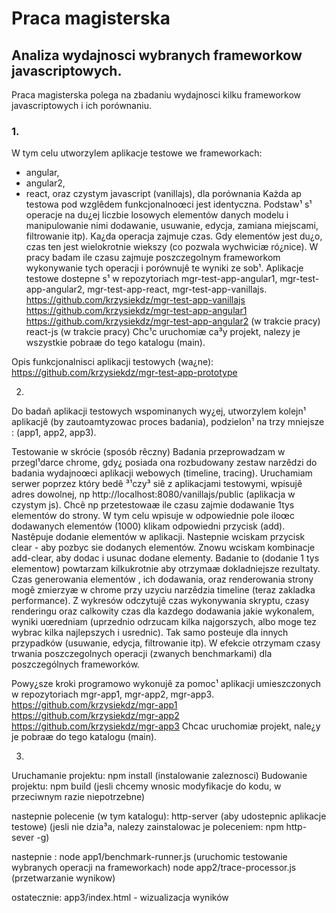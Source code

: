 Praca magisterska
======================

## Analiza wydajnosci wybranych frameworkow javascriptowych.

Praca magisterska polega na zbadaniu wydajnosci kilku frameworkow javascriptowych i ich porównaniu.

### 1.
W tym celu utworzylem aplikacje testowe we frameworkach: 
- angular, 
- angular2, 
- react, 
oraz czystym javascript (vanillajs), dla porównania 
Każda ap testowa pod wzglêdem funkcjonalnoœci jest identyczna. Podstaw¹ s¹ operacje na du¿ej liczbie losowych elementów danych modelu i manipulowanie nimi dodawanie, usuwanie, edycja, zamiana miejscami, filtrowanie itp). 
Ka¿da operacja zajmuje czas. Gdy elementów jest du¿o, czas ten jest wielokrotnie wiekszy 
(co pozwala wychwiciæ ró¿nice). W pracy badam ile czasu zajmuje poszczegolnym frameworkom 
wykonywanie tych operacji i porównujê te wyniki ze sob¹. 
Aplikacje testowe dostepne s¹ w repozytoriach mgr-test-app-angular1, mgr-test-app-angular2, mgr-test-app-react, mgr-test-app-vanillajs. 
https://github.com/krzysiekdz/mgr-test-app-vanillajs
https://github.com/krzysiekdz/mgr-test-app-angular1
https://github.com/krzysiekdz/mgr-test-app-angular2 (w trakcie pracy)
react-js (w trakcie pracy)
Chc¹c uruchomiæ ca³y projekt, nalezy je wszystkie pobraæ do tego katalogu (main). 

Opis funkcjonalnisci aplikacji testowych (wa¿ne): 
https://github.com/krzysiekdz/mgr-test-app-prototype


2.
Do badañ aplikacji testowych wspominanych wy¿ej, utworzylem kolejn¹ aplikacjê (by zautoamtyzowac 
proces badania), podzielon¹ na trzy mniejsze : (app1, app2, app3). 

Testowanie w skrócie (sposób rêczny)
Badania przeprowadzam w przegl¹darce chrome, gdy¿ posiada ona rozbudowany zestaw narzêdzi do 
badania wydajnoœci aplikacji webowych (timeline, tracing).
Uruchamiam serwer poprzez który bedê ³¹czy³ siê z aplikacjami testowymi, wpisujê adres dowolnej, 
np http://localhost:8080/vanillajs/public (aplikacja w czystym js). Chcê np przetestowaæ ile 
czasu zajmie dodawanie 1tys elementów do strony. W tym celu wpisuje w odpowiednie pole iloœc 
dodawanych elementów (1000) klikam odpowiedni przycisk (add). Nastêpuje dodanie elementów 
w aplikacji. Nastepnie wciskam przycisk clear - aby pozbyc sie dodanych elementów. Znowu 
wciskam kombinacje add-clear, aby dodac i usunac dodane elementy. Badanie to (dodanie 1 tys 
elementow) powtarzam kilkukrotnie aby otrzymaæ dokladniejsze rezultaty. Czas generowania 
elementów , ich dodawania, oraz renderowania strony mogê zmierzyæ w chrome przy uzyciu 
narzêdzia timeline (teraz zakladka performance). Z wykresów odczytujê czas wykonywania 
skryptu, czasy renderingu oraz calkowity czas dla kazdego dodawania jakie wykonalem, wyniki 
uœredniam (uprzednio odrzucam kilka najgorszych, albo moge tez wybrac kilka najlepszych 
i usrednic). Tak samo posteuje dla innych przypadków (usuwanie, edycja, filtrowanie itp). 
W efekcie otrzymam czasy trwania poszczegolnych operacji (zwanych benchmarkami) dla poszczególnych frameworków.

Powy¿sze kroki programowo wykonujê za pomoc¹ aplikacji umieszczonych 
w repozytoriach mgr-app1, mgr-app2, mgr-app3.
https://github.com/krzysiekdz/mgr-app1
https://github.com/krzysiekdz/mgr-app2
https://github.com/krzysiekdz/mgr-app3
Chcac uruchomiæ projekt, nale¿y je pobraæ do tego katalogu (main).

3.
Uruchamanie projektu: 
npm install  (instalowanie zaleznosci)
Budowanie projektu:
npm build (jesli chcemy wnosic modyfikacje do kodu, w przeciwnym razie niepotrzebne)

nastepnie polecenie (w tym katalogu):
http-server  (aby udostepnic aplikacje testowe)
(jesli nie dzia³a, nalezy zainstalowac je poleceniem: npm http-sever -g)

nastepnie :
node app1/benchmark-runner.js  (uruchomic testowanie wybranych operacji na frameworkach)
node app2/trace-processor.js  (przetwarzanie wynikow)

ostatecznie:
app3/index.html - wizualizacja wyników



